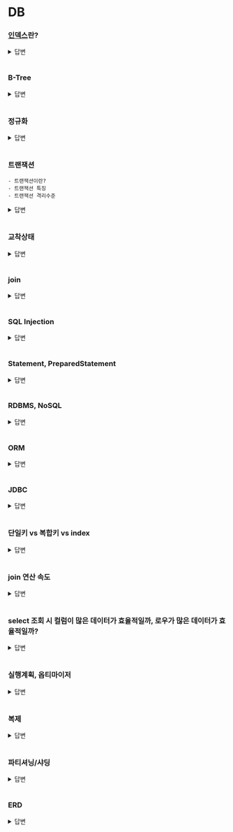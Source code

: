 # DB

### [인덱스](https://github.com/ruthetum/study/blob/main/db/real-mysql/ch08-index.md)란?

<details>
<summary>답변</summary>
<div markdown="1">

일종의 책갈피, 책 끝에 있는 '찾아보기'(또는 색인)으로 이해, 데이터를 빠르게 찾아가기 위한 도구(수단)

SortedList 형태로 생각하면 되고, 저장되는 컬럼의 값을 정렬된 상태로 유지한다는 특징이 있어서 당연히 읽기 성능이 좋고, 쓰기 성능은 좋지 않음
- 일반적인 서비스에는 쓰기/읽기 비율이 1:9, 2:8이다보니 읽기 효율이 좋은 것이 성능에 도움됨

데이터 저장 방식은 다양하게 분류할 수 있지만 대표적으로는 B-Tree 인덱스와 Hash 인덱스로 구분할 수 있음
- B-Tree 알고리즘: 컬럼의 값을 변형하지 않고, 원래의 값을 이용해 인덱싱하는 알고리즘
- Hash 인덱스 알고리즘: 컬럼의 값으로 해시값을 계산해서 인덱싱하는 알로기즘으로 빠른 검색을 지원, 주로 메모리 기반의 DB에서 많이 사용

왜 index 를 생성하는데 b-tree 를 사용하는가?
- SELECT 질의의 조건에는 부등호(<>) 연산도 포함
- hash table 을 사용하게 된다면 등호(=) 연산이 아닌 부등호 연산의 경우에 문제가 발생
- 동등 연산(=)에 특화된 hashtable은 데이터베이스의 자료구조로 적합하지 않음

</div>
</details>

<br/>

### B-Tree

<details>
<summary>답변</summary>
<div markdown="1">

Balanced Tree

일반적으로 생각하는 tree처럼 부모 노드 밑에 자식 노드가 붙어있는 형태로

최상위 루트 노드 밑에 브랜치 노드가 존재하고, 트리 구조의 가장 하위에 있는 노드를 리프 노드라고 명명

데이터베이스에서 인덱스와 실제 데이터가 저장된 데이터는 따로 관리되고, 리프 노드는 실제 데이터 레코드를 찾아가기 위한 주소값을 저장

인덱스 추가
- B-Tree에 저장될 키 값을 이용해 B-Tree상의 적절한 위치를 검색하고, 이를 통해 B-Tree의 리프 노드에 저장
- 리프 노드가 꽉 차서 더는 저장할 수 없을 때는 리프 노드가 분리(split)되어야 하는데, 이는 상위 브랜치 노드까지 같이 처리되어야 함
- 따라서 B-Tree는 쓰기 작업 시 비용이 더 많이 발생
    - 대략적으로 테이블에 레코드를 추가하는 작업 비용을 1이라고 가정하면, 인덱스에 키를 추가하는 작업 비용은 1.5 정로 예측

인덱스 삭제
- B-Tree에서 키 값이 삭제할 때는 해당 키 값이 저장된 리프 노드를 찾아서 삭제함

인덱스 변경
- 삭제하고, 추가하는 작업으로 처리

B-Tree의 깊이
- 인덱스의 깊이는 중요하지만 직접 제정할 수 있는 방법은 없음
- 당연히 깊이가 얕을수록 좋고, 인덱스 키 값의 크기는 가능하면 작게 만드는 것이 좋음
- 아무리 대용량 데이터베이스라도 깊이는 5단계 이상까지 깊어지는 경우는 흔치 않음

</div>
</details>

<br/>

### 정규화
<details>
<summary>답변</summary>
<div markdown="1">

데이터 이상 현상을 방지하기 위해 테이블을 나누는 작업
- 삽입이상: 새 데이터를 삽입하기 위해 불필요한 데이터도 함께 삽입해야 함
- 삭제이상: 기존 데이터를 삭제하기 위해 꼭 필요한 데이터까지 삭제해야 함
- 수정이상: 기존 데이터를 수정하려면 다른 row들도 수정해야 함

정규화의 장단점
- 이상현상이 줄어든다.
- db구조 확장시 구조 변경이 용이해진다.
- join연산이 많아진다. → 속도저하

1NF
- 모든 속성의 도메인이 원자 값으로만 구성되어 있는 형태

2NF
- 1NF에서 부분함수종속 제거

3NF
- 2NF에서 이행적 함수종속 제거

BCNF
- 3NF에서 후보키가 아닌 것들 제거

4NF
- BCNF에서 다중치 종속 존재 시 함수 종속

5NF
- 4NF에서 모든 조인 종속이 릴레이션의 후보키를 통해서만 성립

</div>
</details>

<br/>

### 트랜잭션
    - 트랜잭션이란?
    - 트랜잭션 특징
    - 트랜잭션 격리수준

<details>
<summary>답변</summary>
<div markdown="1">

트랜잭션
- 쪼개질 수 없는 하나의 논리적인 작업
- 작업의 완전성을 보장해주기 위한, 데이터의 정합성을 보장하기 위한 기능

트랜잭션 특징 - ACID
- A : 원자성(Atomicity). 출금은 됐는데 입금이 안되는 상황은 있을 수 없음. 둘 다 되거나, 둘 다 안되거나.
- C : 일관성(Consistency). 마이너스 통장을 허락하지 않는다. 제약은 지켜야 함.
- I : 독립성(Isolation). 한 트랜잭션에 다른 트랜잭션이 끼어들면 안됨.
- D : 지속성(Durability). 트랜잭션 성공시 결과는 영구히 반영되어야 함.

격리 수준
| Isolation level  | DIRTY READ | NON-REPEATABLE READ | PHANTOM READ |
|:----------------:|------|-----------------|--------------|
| READ UNCOMMITTED | **발생**   | **발생**              | **발생**           |
|  READ COMMITTED  |      | **발생**              | **발생**           |
| REPEATABLE READ  |      |                 | 발생(InnoDB는 없음) |
|   SERIALIZABLE   |      |                 |              | 

- READ UNCOMMITTED
    - 변경 내용이 커밋과 롤백 여부에 상관없이 다른 트랜잭션에 보여진다
    - 데이터 정합성에 문제가 많기 때문에 보통 사용되지 않는다

- READ COMMITTED
    - 커밋이 된 데이터만 다른 트랜잭션에서 조회할 수 있다
    - 오라클에서 기본으로 사용되는 격리 수준이며, 온라인 서비스에서 가장 많이 사용된다

- REPEATABLE READ
    - 동일 트랜잭션 내에서는 동일한 결과를 보장한다
    - MySQL은 최소 REPEATABLE READ 격리 수준 이상을 사용

- SERIALIZABLE
    - 보통 SELECT는 아무런 레코드 잠금도 설정하지 않고 실행되지만 SERIALIZABLE 수준에서는 읽기 작업도 공유 잠금을 획득해야 하고, 다른 트랜잭션이 레코드를 변경하지 못한다

부정합 문제
- Dirty read
    - 트랜잭션에서 처리한 작업이 완료되지 않았음에도 불구하고 다른 트랜잭션에서 볼 수 있게 되는 현상
    - 데이터가 나타났다가 사라졌다하는 현상을 초래

- Non-repeatable read
    - 하나의 트랜잭션 내에서 동일한 SELECT 쿼리를 실행했을 때 항상 같은 결과를 보장해야 한다는 REPEATABLE READ 정합성에 어긋나는 현상

- Phantom read
    - SELECT ... FOR UPDATE 쿼리와 같은 쓰기 잠금을 거는 경우 다른 트랜잭션에서 수행한 변경 작업에 의해 레코드가 보였다가 안 보였다가 하는 현상


- 더 자세한 내용은 https://github.com/ruthetum/study/blob/main/db/real-mysql/ch05-transaction-lock.md#mysql%EC%9D%98-%EA%B2%A9%EB%A6%AC-%EC%88%98%EC%A4%80 참고

</div>
</details>

<br/>

### 교착상태

<details>
<summary>답변</summary>
<div markdown="1">

복수의 트랜잭션을 사용하다보면 교착상태가 일어날 수 있음

두 개 이상의 트랜잭션이 특정 자원(테이블 또는 행)의 잠금(Lock)을 획득한 채 다른 트랜잭션이 소유하고 있는 잠금이 걸린 경우 아무리 기다려도 상황이 바뀌지 않는 상태

</div>
</details>

<br/>

### join

<details>
<summary>답변</summary>
<div markdown="1">

테이블 간의 결합

</div>
</details>

<br/>

### SQL Injection
<details>
<summary>답변</summary>
<div markdown="1">

클라이언트의 입력값에 악의적으로 쿼리 관련 값을 조작하여 비정상적인 동작을 유발하는 공격

- 클라이언트 입력 값에 대한 유효성 검사
- 특수문자 유효화
- prepared statement 사용하는 경우 입력값을 다시 문자열로 치환

유사한 개념은 XSS

</div>
</details>

<br/>

### Statement, PreparedStatement
<details>
<summary>답변</summary>
<div markdown="1">

java에 한정된 개념

PreparedStatement : 프리컴파일 된 SQL 문을 나타내는 객체

속도(쿼리를 수행하기 전에 이미 쿼리가 컴파일), 보안(SQL Injection 보완) 때문에 PreparedStatement를 사용하는 것 권장

https://github.com/JaeYeopHan/Interview_Question_for_Beginner/tree/master/Database#statement-vs-preparedstatement

</div>
</details>

<br/>

### RDBMS, NoSQL
<details>
<summary>답변</summary>
<div markdown="1">

![image](https://user-images.githubusercontent.com/59307414/219953113-4cd6a691-a95e-417b-a8e1-a48842354007.png)


</div>
</details>

<br/>

### ORM

<details>
<summary>답변</summary>
<div markdown="1">

</div>
</details>

<br/>

### JDBC

<details>
<summary>답변</summary>
<div markdown="1">

</div>
</details>

<br/>

### 단일키 vs 복합키 vs index
<details>
<summary>답변</summary>
<div markdown="1">

</div>
</details>

<br/>

### join 연산 속도
<details>
<summary>답변</summary>
<div markdown="1">

</div>
</details>

<br/>

### select 조회 시 컬럼이 많은 데이터가 효율적일까, 로우가 많은 데이터가 효율적일까?
<details>
<summary>답변</summary>
<div markdown="1">

그냥 디스크를 적게 읽는 게 효율적이다

</div>
</details>

<br/>

### 실행계획, 옵티마이저
<details>
<summary>답변</summary>
<div markdown="1">

</div>
</details>

<br/>

### 복제

<details>
<summary>답변</summary>
<div markdown="1">

</div>
</details>

<br/>

### 파티셔닝/샤딩
<details>
<summary>답변</summary>
<div markdown="1">

</div>
</details>

<br/>

### ERD

<details>
<summary>답변</summary>
<div markdown="1">

</div>
</details>